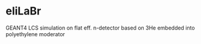 # eliLaBr
GEANT4 LCS simulation on flat eff. n-detector based on 3He embedded into polyethylene moderator
